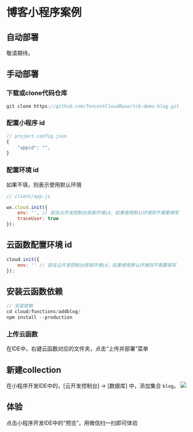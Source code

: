 #  博客小程序案例

## 自动部署
敬请期待。


## 手动部署
### 下载或clone代码仓库
```javascript
git clone https://github.com/TencentCloudBase/tcb-demo-blog.git
```

### 配置小程序 id

```javascript
// project.config.json
{
    "appid": "",
}
```

### 配置环境 id

如果不填，则表示使用默认环境
```javascript
// client/app.js

wx.cloud.init({
    env: '', // 前往云开发控制台获取环境id，如果使用默认环境则不需要填写
    traceUser: true
});
```

## 云函数配置环境 id

```javascript
cloud.init({
    env: '' // 前往云开发控制台获取环境id，如果使用默认环境则不需要填写
});
```

## 安装云函数依赖

```javascript
// 安装依赖
cd cloud/functions/addblog/
npm install --production
```

### 上传云函数
在IDE中，右键云函数对应的文件夹，点击“上传并部署”菜单

## 新建collection
在小程序开发IDE中的，[云开发控制台] -> [数据库] 中，添加集合 `blog`。
![](https://user-images.githubusercontent.com/3348398/44449753-993f6380-a621-11e8-900e-34706eb7a39b.png)

## 体验
点击小程序开发IDE中的“预览”，用微信扫一扫即可体验
